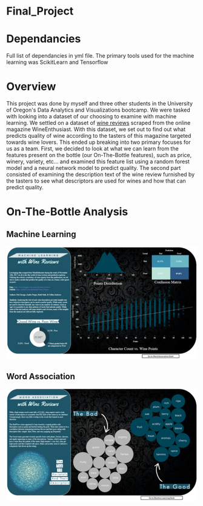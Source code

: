 # Final_Project

# Dependancies  
Full list of dependancies in yml file. The primary tools used for the machine learning was ScikitLearn and Tensorflow

# Overview  
This project was done by myself and three other students in the University of Oregon's Data Analytics and Visualizations bootcamp. We were tasked with looking into a dataset of
our choosing to examine with machine learning. We settled on a dataset of [wine reviews](https://www.kaggle.com/zynicide/wine-reviews) scraped from the online magazine
WineEnthusiast. With this dataset, we set out to find out what predicts quality of wine according to the tasters of this magazine targeted towards wine lovers. This ended up
breaking into two primary focuses for us as a team. First, we decided to look at what we can learn from the features present on the bottle (our On-The-Bottle features), such
as price, winery, variety, etc... and examined this feature list using a random forest model and a neural network model to predict quality. The second part consisted of
examining the description text of the wine review furnished by the tasters to see what descriptors are used for wines and how that can predict quality.

# On-The-Bottle Analysis


## Machine Learning
![project_info](./Images/machine_learning.png)

## Word Association
![project_info](./Images/word_association.png)
